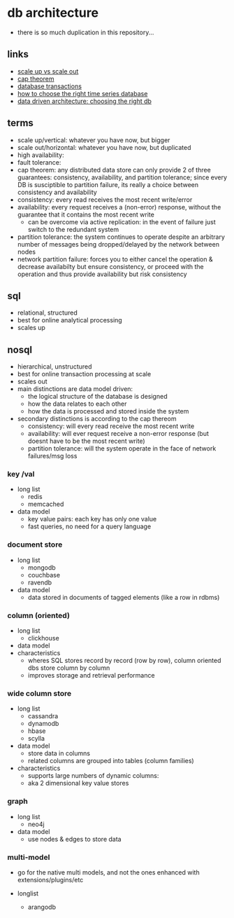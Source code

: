 # db architecture

- there is so much duplication in this repository...

## links

- [scale up vs scale out](https://packetpushers.net/scale-up-vs-scale-out/)
- [cap theorem](https://en.wikipedia.org/wiki/CAP_theorem)
- [database transactions](https://en.wikipedia.org/wiki/Database_transaction)
- [how to choose the right time series database](https://devopsprodigy.com/blog/chose-the-right-time-series-database/)
- [data driven architecture: choosing the right db](https://sairamkrish.medium.com/choosing-your-database-data-driven-architecture-89d6633cd1e4)

## terms

- scale up/vertical: whatever you have now, but bigger
- scale out/horizontal: whatever you have now, but duplicated
- high availability:
- fault tolerance:
- cap theorem: any distributed data store can only provide 2 of three guarantees: consistency, availability, and partition tolerance; since every DB is susciptible to partition failure, its really a choice between consistency and availability
- consistency: every read receives the most recent write/error
- availability: every request receives a (non-error) response, without the guarantee that it contains the most recent write
  - can be overcome via active replication: in the event of failure just switch to the redundant system
- partition tolerance: the system continues to operate despite an arbitrary number of messages being dropped/delayed by the network between nodes
- network partition failure: forces you to either cancel the operation & decrease availabilty but ensure consistency, or proceed with the operation and thus provide availability but risk consistency

## sql

- relational, structured
- best for online analytical processing
- scales up

## nosql

- hierarchical, unstructured
- best for online transaction processing at scale
- scales out
- main distinctions are data model driven:
  - the logical structure of the database is designed
  - how the data relates to each other
  - how the data is processed and stored inside the system
- secondary distinctions is according to the cap thereom
  - consistency: will every read receive the most recent write
  - availability: will ever request receive a non-error response (but doesnt have to be the most recent write)
  - partition tolerance: will the system operate in the face of network failures/msg loss

### key /val

- long list
  - redis
  - memcached
- data model
  - key value pairs: each key has only one value
  - fast queries, no need for a query language

### document store

- long list
  - mongodb
  - couchbase
  - ravendb
- data model
  - data stored in documents of tagged elements (like a row in rdbms)

### column (oriented)

- long list
  - clickhouse
- data model
- characteristics
  - wheres SQL stores record by record (row by row), column oriented dbs store column by column
  - improves storage and retrieval performance

### wide column store

- long list
  - cassandra
  - dynamodb
  - hbase
  - scylla
- data model
  - store data in columns
  - related columns are grouped into tables (column families)
- characteristics
  - supports large numbers of dynamic columns:
  - aka 2 dimensional key value stores

### graph

- long list
  - neo4j
- data model
  - use nodes & edges to store data

### multi-model

- go for the native multi models, and not the ones enhanced with extensions/plugins/etc

- longlist
  - arangodb
